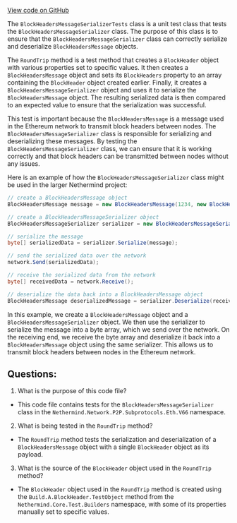 [View code on GitHub](https://github.com/NethermindEth/nethermind/src/Nethermind/Nethermind.Network.Test/P2P/Subprotocols/Eth/V66/BlockHeadersMessageSerializerTests.cs)

The `BlockHeadersMessageSerializerTests` class is a unit test class that tests the `BlockHeadersMessageSerializer` class. The purpose of this class is to ensure that the `BlockHeadersMessageSerializer` class can correctly serialize and deserialize `BlockHeadersMessage` objects. 

The `RoundTrip` method is a test method that creates a `BlockHeader` object with various properties set to specific values. It then creates a `BlockHeadersMessage` object and sets its `BlockHeaders` property to an array containing the `BlockHeader` object created earlier. Finally, it creates a `BlockHeadersMessageSerializer` object and uses it to serialize the `BlockHeadersMessage` object. The resulting serialized data is then compared to an expected value to ensure that the serialization was successful. 

This test is important because the `BlockHeadersMessage` is a message used in the Ethereum network to transmit block headers between nodes. The `BlockHeadersMessageSerializer` class is responsible for serializing and deserializing these messages. By testing the `BlockHeadersMessageSerializer` class, we can ensure that it is working correctly and that block headers can be transmitted between nodes without any issues. 

Here is an example of how the `BlockHeadersMessageSerializer` class might be used in the larger Nethermind project:

```csharp
// create a BlockHeadersMessage object
BlockHeadersMessage message = new BlockHeadersMessage(1234, new BlockHeadersMessagePayload());

// create a BlockHeadersMessageSerializer object
BlockHeadersMessageSerializer serializer = new BlockHeadersMessageSerializer();

// serialize the message
byte[] serializedData = serializer.Serialize(message);

// send the serialized data over the network
network.Send(serializedData);

// receive the serialized data from the network
byte[] receivedData = network.Receive();

// deserialize the data back into a BlockHeadersMessage object
BlockHeadersMessage deserializedMessage = serializer.Deserialize(receivedData);
```

In this example, we create a `BlockHeadersMessage` object and a `BlockHeadersMessageSerializer` object. We then use the serializer to serialize the message into a byte array, which we send over the network. On the receiving end, we receive the byte array and deserialize it back into a `BlockHeadersMessage` object using the same serializer. This allows us to transmit block headers between nodes in the Ethereum network.
## Questions: 
 1. What is the purpose of this code file?
- This code file contains tests for the `BlockHeadersMessageSerializer` class in the `Nethermind.Network.P2P.Subprotocols.Eth.V66` namespace.

2. What is being tested in the `RoundTrip` method?
- The `RoundTrip` method tests the serialization and deserialization of a `BlockHeadersMessage` object with a single `BlockHeader` object as its payload.

3. What is the source of the `BlockHeader` object used in the `RoundTrip` method?
- The `BlockHeader` object used in the `RoundTrip` method is created using the `Build.A.BlockHeader.TestObject` method from the `Nethermind.Core.Test.Builders` namespace, with some of its properties manually set to specific values.